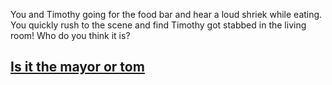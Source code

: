 You and Timothy going for the food bar and hear a loud shriek while eating. You quickly rush to the scene and find Timothy got stabbed in the living room! Who do you think it is?

## [Is it the mayor or tom](mayor-or-tom.md)

